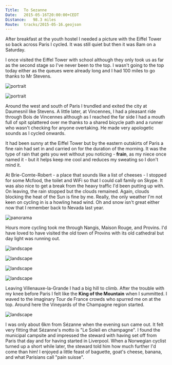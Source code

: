 ```yaml
---
Title:	To Sezanne
Date:	2015-05-16T20:00:00+CEDT
Distance:	98.3 miles
Route:	tracks/2015-05-16.geojson
---
```


After breakfast at the youth hostel I needed a picture with the Eiffel Tower so back across Paris I cycled. It was still quiet but then it was 8am on a Saturday.

I once visited the Eiffel Tower with school although they only took us as far as the second stage so I've never been to the top. I wasn't going to the top today either as the queues were already long and I had 100 miles to go thanks to Mr Stevens.

![portrait](https://farm6.staticflickr.com/5337/17763456695_fea3f74aec.jpg "La Tour Eiffel selfie")

![portrait](https://farm1.staticflickr.com/396/19455740271_18abc6f0d9.jpg "La Tour Eiffel")

Around the west and south of Paris I trundled and exited the city at Daumesnil like Stevens. A little later, at Vincennes, I had a pleasant ride through Bois de Vincennes although as I reached the far side I had a mouth full of spit splattered over me thanks to a shared bicycle path and a runner who wasn't checking for anyone overtaking. He made very apologetic sounds as I cycled onwards.

It had been sunny at the Eiffel Tower but by the eastern outskirts of Paris a fine rain had set in and carried on for the duration of the morning. It was the type of rain that gets you wet without you noticing - __frain__, as my niece once named it - but it helps keep me cool and reduces my sweating so I don't mind it.

At Brie-Comte-Robert - a place that sounds like a list of cheeses - I stopped for some Mcfood, the toilet and WiFi so that I could call family on Skype. It was also nice to get a break from the heavy traffic I'd been putting up with. On leaving, the rain stopped but the clouds remained. Again, clouds blocking the heat of the Sun is fine by me. Really, the only weather I'm not keen on cycling in is a howling head wind. Oh and snow isn't great either now that I remember back to Nevada last year.

![panorama](https://farm9.staticflickr.com/8873/17576719899_09b33f2ded_k_d.jpg "Grey skies")

Hours more cycling took me through Nangis, Maison Rouge, and Provins. I'd have loved to have visited the old town of Provins with its old cathedral but day light was running out.

![landscape](https://farm9.staticflickr.com/8718/17763631301_b82f15ed1d.jpg "Approaching Provins")

![landscape](https://farm6.staticflickr.com/5330/17763615921_3735e82f7b.jpg "Provins")

![landscape](https://farm9.staticflickr.com/8799/17760663352_c375e1c15d.jpg "French farm")

![landscape](https://farm6.staticflickr.com/5444/17760691332_b53b92605c.jpg "Villenauxe-la-Grande")

Leaving Villenauxe-la-Grande I had a big hill to climb. After the trouble with my knee before Paris I felt like the __King of the Mountain__ when I summitted. I waved to the imaginary Tour de France crowds who spurred me on at the top. Around here the Vineyards of the Champagne region started.

![landscape](https://farm4.staticflickr.com/3722/18830889173_646a49b962.jpg "Champagne")

I was only about 6km from S&eacute;zanne when the evening sun came out. It felt very fitting that S&eacute;zanne's motto is "Le Soleil en champagne". I found the municipal campsite and impressed the steward with having set off from Paris that day and for having started in Liverpool. When a Norwegian cyclist turned up a short while later, the steward told him how much further I'd come than him! I enjoyed a little feast of baguette, goat's cheese, banana, and what Parisians call "pain suisse".
